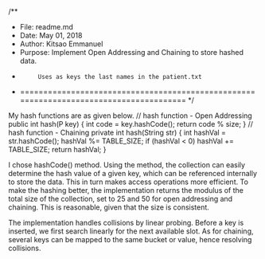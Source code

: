 /**
 * File: 	readme.md
 * Date: 	May 01, 2018
 * Author: 	Kitsao Emmanuel
 * Purpose: Implement Open Addressing and Chaining to store hashed data. 
 * 			Uses as keys the last names in the patient.txt 
 * =======================================================================================
 */
 
 My hash functions are as given below.
 //	hash function - Open Addressing
public int hash(P key) {
	int code = key.hashCode();
	return code % size;
}
 //	hash function - Chaining
 private int hash(String str) {
	int hashVal = str.hashCode();
	hashVal %= TABLE_SIZE;
	if (hashVal < 0)
		hashVal += TABLE_SIZE;
	return hashVal;
}

I chose hashCode() method. Using the method, the collection can easily determine the hash value of a given key, which can be referenced internally to store the data. 
This in turn makes access operations more efficient. To make the hashing better, the implementation returns the modulus of the total size of the collection, set to 25 and 50 for open addressing and chaining. 
This is reasonable, given that the size is consistent.

The implementation handles collisions by linear probing. Before a key is inserted, we first search linearly for the next available slot. As for chaining, several keys can be mapped to the same bucket or value, hence resolving collisions.